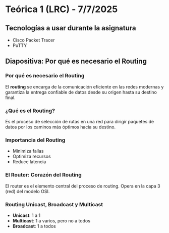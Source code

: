 # Teórica 1 (LRC) - 7/7/2025

## Tecnologías a usar durante la asignatura

* Cisco Packet Tracer
* PuTTY

## **Diapositiva: Por qué es necesario el Routing**

### Por qué es necesario el Routing

El **routing** se encarga de la comunicación eficiente en las redes modernas y garantiza la entrega confiable de datos desde su origen hasta
su destino final.

### ¿Qué es el Routing?

Es el proceso de selección de rutas en una red para dirigir paquetes de datos por los caminos más óptimos hacia su destino.

### Importancia del Routing

* Minimiza fallas
* Optimiza recursos
* Reduce latencia

### El Router: Corazón del Routing

El router es el elemento central del proceso de routing. Opera en la capa 3 (red) del modelo OSI.

### Routing Unicast, Broadcast y Multicast

* **Unicast**: 1 a 1
* **Multicast**: 1 a varios, pero no a todos
* **Broadcast**: 1 a todos